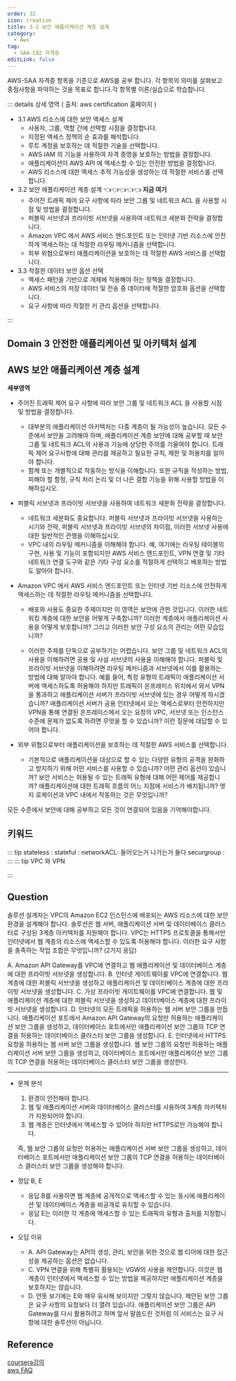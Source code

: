 ```yaml
---
order: 32
icon: creative
title: 3-2 보안 애플리케이션 계층 설계
category: 
  - Aws
tag: 
  - SAA-C02 자격증
editLink: false
---
```


AWS-SAA 자격증 항목을 기준으로 AWS를 공부 합니다. 각 항목의 의미를 살펴보고 중점사항을 파악하는 것을 목표로 합니다.각 항목별 이론/실습으로 학습합니다.

::: details 상세 영역 ( 출처: aws certification 홈페이지 )

* 3.1 AWS 리소스에 대한 보안 액세스 설계 
  * 사용자, 그룹, 역할 간에 선택할 시점을 결정합니다.
  * 지정된 액세스 정책의 순 효과를 해석합니다.
  * 루트 계정을 보호하는 데 적절한 기술을 선택합니다.
  * AWS IAM 의 기능을 사용하여 자격 증명을 보호하는 방법을 결정합니다.
  * 애플리케이션이 AWS API 에 액세스할 수 있는 안전한 방법을 결정합니다.
  * AWS 리소스에 대한 액세스 추적 가능성을 생성하는 데 적절한 서비스를 선택합니다.
* 3.2 보안 애플리케이션 계층 설계 👈👈👈👈👈 **지금 여기**
  * 주어진 트래픽 제어 요구 사항에 따라 보안 그룹 및 네트워크 ACL 을 사용할 시점 및 방법을
  결정합니다.
  * 퍼블릭 서브넷과 프라이빗 서브넷을 사용하여 네트워크 세분화 전략을 결정합니다.
  * Amazon VPC 에서 AWS 서비스 엔드포인트 또는 인터넷 기반 리소스에 안전하게
  액세스하는 데 적절한 라우팅 메커니즘을 선택합니다.
  * 외부 위협으로부터 애플리케이션을 보호하는 데 적절한 AWS 서비스를 선택합니다.
* 3.3 적절한 데이터 보안 옵션 선택
  * 액세스 패턴을 기반으로 개체에 적용해야 하는 정책을 결정합니다.
  * AWS 서비스의 저장 데이터 및 전송 중 데이터에 적절한 암호화 옵션을 선택합니다.
  * 요구 사항에 따라 적절한 키 관리 옵션을 선택합니다. 

:::

## Domain 3 안전한 애플리케이션 및 아키텍처 설계
## AWS 보안 애플리케이션 계층 설계

**세부영역**

- 주어진 트래픽 제어 요구 사항에 따라 보안 그룹 및 네트워크 ACL 을 사용할 시점 및 방법을
  결정합니다.

  - 대부분의 애플리케이션 아키텍처는 다중 계층이 될 가능성이 높습니다. 모든 수준에서 보안을 고려해야 하며, 애플리케이션 계층 보안에 대해 공부할 때 보안 그룹 및 네트워크 ACL의 사용과 기능에 상당한 주의를 기울여야 합니다. 트래픽 제어 요구사항에 대해 관리를 제공하고 필요한 규칙, 제한 및 허용치를 알아야 합니다.
  - 함께 또는 개별적으로 작동하는 방식을 이해합니다. 또한 규칙을 작성하는 방법, 피해야 할 함정, 규칙 처리 논리 및 더 나은 결합 기능을 위해 사용할 방법을 이해하십시오.

- 퍼블릭 서브넷과 프라이빗 서브넷을 사용하여 네트워크 세분화 전략을 결정합니다.

  - 네트워크 세분화도 중요합니다. 퍼블릭 서브넷과 프라이빗 서브넷을 사용하는 시기와 전략, 퍼블릭 서브넷과 프라이빗 서브넷의 차이점, 이러한 서브넷 사용에 대한 일반적인 관행을 이해하십시오. 
  - VPC 내의 라우팅 메커니즘을 이해해야 합니다. 예, 여기에는 라우팅 테이블의 구현, 사용 및 기능이 포함되지만 AWS 서비스 엔드포인트, VPN 연결 및 기타 네트워크 연결 도구와 같은 기타 구성 요소를 적절하게 선택하고 배포하는 방법도 알아야 합니다. 
  
- Amazon VPC 에서 AWS 서비스 엔드포인트 또는 인터넷 기반 리소스에 안전하게  액세스하는 데 적절한 라우팅 메커니즘을 선택합니다.  
  - 배포와 사용도 중요한 주제이지만 이 영역은 보안에 관한 것입니다. 이러한 네트워킹 계층에 대한 보안을 어떻게 구축합니까? 이러한 계층에서 애플리케이션 사용을 어떻게 보호합니까? 그리고 이러한 보안 구성 요소의 관리는 어떤 모습입니까?

  - 이러한 주제를 단독으로 공부하기는 어렵습니다. 보안 그룹 및 네트워크 ACL의 사용을 이해하려면 공용 및 사설 서브넷의 사용을 이해해야 합니다. 퍼블릭 및 프라이빗 서브넷을 이해하려면 라우팅 메커니즘과 서브넷에서 이를 활용하는 방법에 대해 알아야 합니다. 예를 들어, 특정 유형의 트래픽이 애플리케이션 서버에 액세스하도록 허용해야 하지만 트래픽이 온프레미스 위치에서 와서 VPN을 통과하고 애플리케이션 서버가 프라이빗 서브넷에 있는 경우 어떻게 하시겠습니까? 애플리케이션 서버가 공용 인터넷에서 오는 액세스로부터 안전하지만 VPN을 통해 연결된 온프레미스에서 오는 요청의 VPC, 서브넷 또는 인스턴스 수준에 문제가 없도록 하려면 무엇을 할 수 있습니까? 이런 질문에 대답할 수 있어야 합니다.

- 외부 위협으로부터 애플리케이션을 보호하는 데 적절한 AWS 서비스를 선택합니다.
  - 기본적으로 애플리케이션을 대상으로 할 수 있는 다양한 유형의 공격을 완화하고 방지하기 위해 어떤 서비스를 사용할 수 있습니까? 어떤 관리 옵션이 있습니까? 보안 서비스는 허용될 수 있는 트래픽 유형에 대해 어떤 제어를 제공합니까? 애플리케이션에 대한 트래픽 흐름의 어느 지점에 서비스가 배치됩니까? 엣지 로케이션과 VPC 내에서 작동하는 것은 무엇입니까? 

모든 수준에서 보안에 대해 공부하고 모든 것이 연결되어 있음을 기억해야합니다.

## 키워드
::: tip
stateless :
stateful :
networkACL: 들어오는거 나가는거 둘다
securgroup :
:::
::: tip VPC 와 VPN

:::
## Question

솔루션 설계자는 VPC의 Amazon EC2 인스턴스에 배포되는 AWS 리소스에 대한 보안 환경을 설계해야 합니다. 솔루션은 웹 서버, 애플리케이션 서버 및 데이터베이스 클러스터로 구성된 3계층 아키텍처를 지원해야 합니다. VPC는 HTTPS 프로토콜을 통해서만 인터넷에서 웹 계층의 리소스에 액세스할 수 있도록 허용해야 합니다. 이러한 요구 사항을 충족하는 작업 조합은 무엇입니까? (2가지 응답)

A. Amazon API Gateway를 VPC에 연결하고 웹 애플리케이션 및 데이터베이스 계층에 대한 프라이빗 서브넷을 생성합니다.
B. 인터넷 게이트웨이를 VPC에 연결합니다. 웹 계층에 대한 퍼블릭 서브넷을 생성하고 애플리케이션 및 데이터베이스 계층에 대한 프라이빗 서브넷을 생성합니다.
C. 가상 프라이빗 게이트웨이를 VPC에 연결합니다. 웹 및 애플리케이션 계층에 대한 퍼블릭 서브넷을 생성하고 데이터베이스 계층에 대한 프라이빗 서브넷을 생성합니다.
D. 인터넷의 모든 트래픽을 허용하는 웹 서버 보안 그룹을 만듭니다. 애플리케이션 포트에서 Amazon API Gateway의 요청만 허용하는 애플리케이션 보안 그룹을 생성하고, 데이터베이스 포트에서만 애플리케이션 보안 그룹의 TCP 연결을 허용하는 데이터베이스 클러스터 보안 그룹을 생성합니다.
E. 인터넷에서 HTTPS 요청을 허용하는 웹 서버 보안 그룹을 생성합니다. 웹 보안 그룹의 요청만 허용하는 애플리케이션 서버 보안 그룹을 생성하고, 데이터베이스 포트에서만 애플리케이션 보안 그룹의 TCP 연결을 허용하는 데이터베이스 클러스터 보안 그룹을 생성한다.

---

* 문제 분석 
  1) 환경이 안전해야 합니다.
  2) 웹 및 애플리케이션 서버와 데이터베이스 클러스터를 사용하여 3계층 아키텍처가 지원되어야 합니다.
  3) 웹 계층은 인터넷에서 액세스할 수 있어야 하지만 HTTPS로만 가능해야 합니다.    

  즉, 웹 보안 그룹의 요청만 허용하는 애플리케이션 서버 보안 그룹을 생성하고, 데이터베이스 포트에서만 애플리케이션 보안 그룹의 TCP 연결을 허용하는 데이터베이스 클러스터 보안 그룹을 생성해야 합니다.

* 정답 B, E
  * 응답 B를 사용하면 웹 계층에 공개적으로 액세스할 수 있는 동시에 애플리케이션 및 데이터베이스 계층을 비공개로 유지할 수 있습니다.
  * 응답 E는 이러한 각 계층에 액세스할 수 있는 트래픽의 유형과 출처를 지정합니다.

* 오답 이유
  * A. API Gateway는 API의 생성, 관리, 보안을 위한 것으로 웹 티어에 대한 접근성을 제공하는 옵션은 없습니다. 
  * C. VPN 연결을 위해 특별히 활용되는 VGW의 사용을 제안합니다. 이것은 웹 계층이 인터넷에서 액세스할 수 있는 방법을 제공하지만 애플리케이션 계층을 보호하지는 않습니다.
  * D. 언뜻 보기에는 E와 매우 유사해 보이지만 그렇지 않습니다. 제안된 보안 그룹은 요구 사항의 요청보다 더 열려 있습니다. 애플리케이션 보안 그룹은 API Gateway를 다시 활용하려고 하며 앞서 말씀드린 것처럼 이 서비스는 요구 사항에 대한 솔루션이 아닙니다.

## Reference

[coursera강의](https://www.coursera.org/learn/aws-certified-solutions-architect-associate)  
[aws FAQ](https://aws.amazon.com/ko/faqs/)